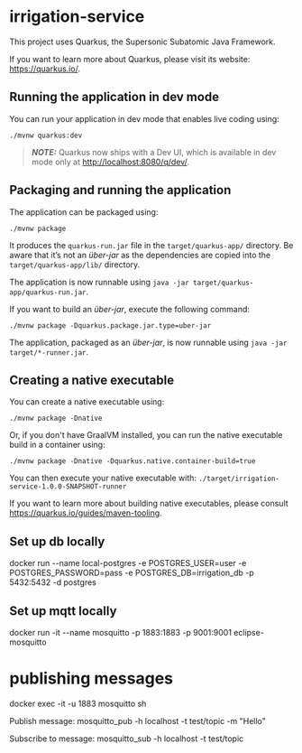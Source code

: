 # irrigation-service

This project uses Quarkus, the Supersonic Subatomic Java Framework.

If you want to learn more about Quarkus, please visit its website: <https://quarkus.io/>.

## Running the application in dev mode

You can run your application in dev mode that enables live coding using:

```shell script
./mvnw quarkus:dev
```

> **_NOTE:_**  Quarkus now ships with a Dev UI, which is available in dev mode only at <http://localhost:8080/q/dev/>.

## Packaging and running the application

The application can be packaged using:

```shell script
./mvnw package
```

It produces the `quarkus-run.jar` file in the `target/quarkus-app/` directory.
Be aware that it’s not an _über-jar_ as the dependencies are copied into the `target/quarkus-app/lib/` directory.

The application is now runnable using `java -jar target/quarkus-app/quarkus-run.jar`.

If you want to build an _über-jar_, execute the following command:

```shell script
./mvnw package -Dquarkus.package.jar.type=uber-jar
```

The application, packaged as an _über-jar_, is now runnable using `java -jar target/*-runner.jar`.

## Creating a native executable

You can create a native executable using:

```shell script
./mvnw package -Dnative
```

Or, if you don't have GraalVM installed, you can run the native executable build in a container using:

```shell script
./mvnw package -Dnative -Dquarkus.native.container-build=true
```

You can then execute your native executable with: `./target/irrigation-service-1.0.0-SNAPSHOT-runner`

If you want to learn more about building native executables, please consult <https://quarkus.io/guides/maven-tooling>.

## Set up db locally

docker run --name local-postgres -e POSTGRES_USER=user -e POSTGRES_PASSWORD=pass -e POSTGRES_DB=irrigation_db -p 5432:5432 -d postgres

## Set up mqtt locally 

docker run -it --name mosquitto -p 1883:1883 -p 9001:9001 eclipse-mosquitto

# publishing messages 

docker exec -it -u 1883 mosquitto sh

Publish message: 
mosquitto_pub -h localhost -t test/topic -m "Hello"

Subscribe to message: 
mosquitto_sub -h localhost -t test/topic